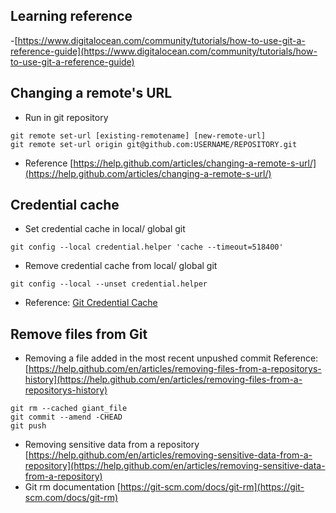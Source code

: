 ## Learning reference
-[https://www.digitalocean.com/community/tutorials/how-to-use-git-a-reference-guide](https://www.digitalocean.com/community/tutorials/how-to-use-git-a-reference-guide)


## Changing a remote's URL
- Run in git repository
```
git remote set-url [existing-remotename] [new-remote-url]
git remote set-url origin git@github.com:USERNAME/REPOSITORY.git
```
- Reference [https://help.github.com/articles/changing-a-remote-s-url/](https://help.github.com/articles/changing-a-remote-s-url/)

## Credential cache

- Set credential cache in local/ global git
```
git config --local credential.helper 'cache --timeout=518400'
```
- Remove credential cache from local/ global git
```
git config --local --unset credential.helper
```
- Reference: [Git Credential Cache](https://git-scm.com/docs/git-credential-cache)

## Remove files from Git
- Removing a file added in the most recent unpushed commit
Reference:
[https://help.github.com/en/articles/removing-files-from-a-repositorys-history](https://help.github.com/en/articles/removing-files-from-a-repositorys-history)

```
git rm --cached giant_file
git commit --amend -CHEAD
git push
```
- Removing sensitive data from a repository
[https://help.github.com/en/articles/removing-sensitive-data-from-a-repository](https://help.github.com/en/articles/removing-sensitive-data-from-a-repository)
- Git rm documentation
[https://git-scm.com/docs/git-rm](https://git-scm.com/docs/git-rm)
